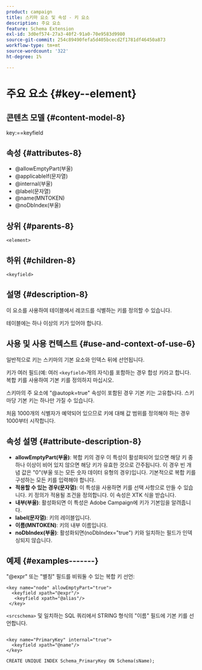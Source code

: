 ```yaml
---
product: campaign
title: 스키마 요소 및 속성 - 키 요소
description: 주요 요소
feature: Schema Extension
exl-id: 3d0ef574-27a3-40f2-91a0-70e9583d9980
source-git-commit: 254c89490fefa5d405bcecd2f1781df46450a873
workflow-type: tm+mt
source-wordcount: '322'
ht-degree: 1%

---
```


# 주요 요소 {#key--element}


## 콘텐츠 모델 {#content-model-8}

key:==keyfield

## 속성 {#attributes-8}

* @allowEmptyPart(부울)
* @applicableIf(문자열)
* @internal(부울)
* @label(문자열)
* @name(MNTOKEN)
* @noDbIndex(부울)

## 상위 {#parents-8}

`<element>`

## 하위 {#children-8}

`<keyfield>`

## 설명 {#description-8}

이 요소를 사용하여 테이블에서 레코드를 식별하는 키를 정의할 수 있습니다.

테이블에는 하나 이상의 키가 있어야 합니다.

## 사용 및 사용 컨텍스트 {#use-and-context-of-use-6}

일반적으로 키는 스키마의 기본 요소와 인덱스 뒤에 선언됩니다.

키가 여러 필드(예: 여러 `<keyfield>`개의 자식)를 포함하는 경우 합성 키라고 합니다. 복합 키를 사용하여 기본 키를 정의하지 마십시오.

스키마의 주 요소에 &quot;@autopk=true&quot; 속성이 포함된 경우 기본 키는 고유합니다. 스키마당 기본 키는 하나만 가질 수 있습니다.

처음 1000개의 식별자가 예약되어 있으므로 키에 대해 값 범위를 정의해야 하는 경우 1000부터 시작합니다.

## 속성 설명 {#attribute-description-8}

* **allowEmptyPart(부울)**: 복합 키의 경우 이 특성이 활성화되어 있으면 해당 키 중 하나 이상이 비어 있지 않으면 해당 키가 유효한 것으로 간주됩니다. 이 경우 빈 개념 값은 &quot;0&quot;(부울 또는 모든 숫자 데이터 유형의 경우)입니다. 기본적으로 복합 키를 구성하는 모든 키를 입력해야 합니다.
* **적용할 수 있는 경우(문자열)**: 이 특성을 사용하면 키를 선택 사항으로 만들 수 있습니다. 키 정의가 적용될 조건을 정의합니다. 이 속성은 XTK 식을 받습니다.
* **내부(부울)**: 활성화되면 이 특성은 Adobe Campaign에 키가 기본임을 알려줍니다.
* **label(문자열)**: 키의 레이블입니다.
* **이름(MNTOKEN)**: 키의 내부 이름입니다.
* **noDbIndex(부울)**: 활성화되면(noDbIndex=&quot;true&quot;) 키와 일치하는 필드가 인덱싱되지 않습니다.

## 예제 {#examples-------}

&quot;@expr&quot; 또는 &quot;별칭&quot; 필드를 비워둘 수 있는 복합 키 선언:

```
<key name="node" allowEmptyPart="true">
  <keyfield xpath="@expr"/>
   <keyfield xpath="@alias"/>
 </key>
```

`<srcschema>` 및 일치하는 SQL 쿼리에서 STRING 형식의 &quot;이름&quot; 필드에 기본 키를 선언합니다.

```
 
<key name="PrimaryKey" internal="true">  
  <keyfield xpath="@name"/>
</key>

CREATE UNIQUE INDEX Schema_PrimaryKey ON Schema(sName);
```
